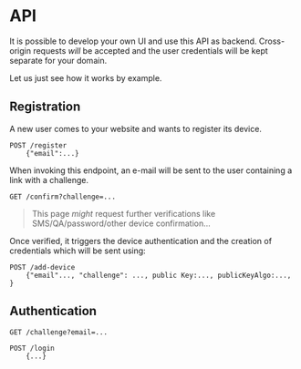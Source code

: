 API
===

It is possible to develop your own UI and use this API as backend.
Cross-origin requests *will* be accepted and the user credentials will be kept separate for your domain.

Let us just see how it works by example.

Registration
------------

A new user comes to your website and wants to register its device.

    POST /register
        {"email":...}

When invoking this endpoint, an e-mail will be sent to the user containing a link with a challenge.

    GET /confirm?challenge=...

> This page *might* request further verifications like SMS/QA/password/other device confirmation...

Once verified, it triggers the device authentication and the creation of credentials which will be sent using:

    POST /add-device
        {"email"..., "challenge": ..., public Key:..., publicKeyAlgo:..., }

Authentication
--------------

    GET /challenge?email=...

    POST /login
        {...}
